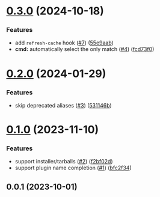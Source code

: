 # [0.3.0](https://github.com/cristiand391/sf-plugin-fzf-cmp/compare/0.2.0...0.3.0) (2024-10-18)


### Features

* add `refresh-cache` hook ([#7](https://github.com/cristiand391/sf-plugin-fzf-cmp/issues/7)) ([55e9aab](https://github.com/cristiand391/sf-plugin-fzf-cmp/commit/55e9aabcb86fb0001e2de5b5b2a718014986cc6a))
* **cmd:** automatically select the only match ([#4](https://github.com/cristiand391/sf-plugin-fzf-cmp/issues/4)) ([fcd73f0](https://github.com/cristiand391/sf-plugin-fzf-cmp/commit/fcd73f00109eb78c35821cc120f1a3aef7fa3114))



# [0.2.0](https://github.com/cristiand391/sf-plugin-fzf-cmp/compare/0.1.0...0.2.0) (2024-01-29)


### Features

* skip deprecated aliases ([#3](https://github.com/cristiand391/sf-plugin-fzf-cmp/issues/3)) ([531146b](https://github.com/cristiand391/sf-plugin-fzf-cmp/commit/531146b2c5ddb7d27b1f5d273e059a40715fa9b4))



# [0.1.0](https://github.com/cristiand391/sf-plugin-fzf-cmp/compare/0.0.1...0.1.0) (2023-11-10)


### Features

* support installer/tarballs ([#2](https://github.com/cristiand391/sf-plugin-fzf-cmp/issues/2)) ([f2bf02d](https://github.com/cristiand391/sf-plugin-fzf-cmp/commit/f2bf02df81ea6ca4a26546a47d571df347f69e56))
* support plugin name completion ([#1](https://github.com/cristiand391/sf-plugin-fzf-cmp/issues/1)) ([bfc2f34](https://github.com/cristiand391/sf-plugin-fzf-cmp/commit/bfc2f340426c8764e29be485016467371f093dae))



## 0.0.1 (2023-10-01)



